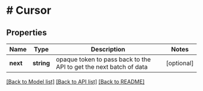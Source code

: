 # # Cursor

## Properties

Name | Type | Description | Notes
------------ | ------------- | ------------- | -------------
**next** | **string** | opaque token to pass back to the API to get the next batch of data | [optional]

[[Back to Model list]](../../README.md#models) [[Back to API list]](../../README.md#endpoints) [[Back to README]](../../README.md)
